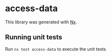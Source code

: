# access-data

This library was generated with [Nx](https://nx.dev).

## Running unit tests

Run `nx test access-data` to execute the unit tests.
